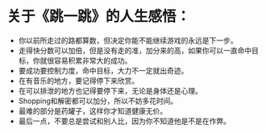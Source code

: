 ﻿# 关于《跳一跳》的人生感悟：

- 你以前所走过的路都算数，但决定你能不能继续游戏的永远是下一步。
- 走得快分数可以加倍，但是没有走的准，加分来的高，如果你可以一直命中目标，你就很容易积累非常大的成功。
- 要成功要控制力度，命中目标，大力不一定就出奇迹。
- 在有音乐的地方，要记得停下来欣赏。
- 在可以排泄的地方也记得要停下来，无论是身体还是心理。
- Shopping和解密都可以加分，所以不妨多花时间。
- 最难的部分是药罐子，这样你才知道健康无价。
- 最后一点，不要总是尝试和别人比，因为你不知道他是不是在作弊。



